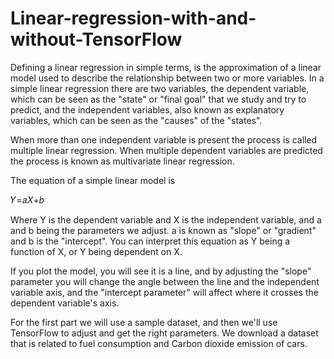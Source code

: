 # Linear-regression-with-and-without-TensorFlow

Defining a linear regression in simple terms, is the approximation of a linear model used to describe the relationship between two or more variables. In a simple linear regression there are two variables, the dependent variable, which can be seen as the "state" or "final goal" that we study and try to predict, and the independent variables, also known as explanatory variables, which can be seen as the "causes" of the "states".

When more than one independent variable is present the process is called multiple linear regression.
When multiple dependent variables are predicted the process is known as multivariate linear regression.

The equation of a simple linear model is

𝑌=𝑎𝑋+𝑏
 
Where Y is the dependent variable and X is the independent variable, and a and b being the parameters we adjust. a is known as "slope" or "gradient" and b is the "intercept". You can interpret this equation as Y being a function of X, or Y being dependent on X.

If you plot the model, you will see it is a line, and by adjusting the "slope" parameter you will change the angle between the line and the independent variable axis, and the "intercept parameter" will affect where it crosses the dependent variable's axis.

For the first part we will use a sample dataset, and then we'll use TensorFlow to adjust and get the right parameters. We download a dataset that is related to fuel consumption and Carbon dioxide emission of cars.
